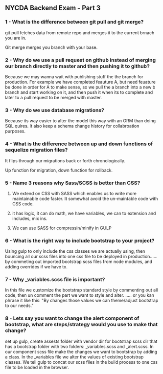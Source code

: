 ## NYCDA Backend Exam - Part 3

### 1 - What is the difference between git pull and git merge?

git pull fetches data from remote repo and merges it to the current brnach you are in.

Git merge merges you branch with your base.

### 2 - Why do we use a pull request on github instead of merging our branch directly to master and then pushing it to github?

Because we may wanna wait with publishing stuff the the branch for production. For example we have completed feauture A, but need feuature be done in order for A to make sense, so we pull the a branch into a new b branch and start working on it, and then push it when its to complete and later to a pull request to be merged with master.

### 3 - Why do we use database migrations?

Because its way easier to alter the model this way with an ORM than doing SQL quires. It also keep a schema change history for collabroation purposes.

### 4 - What is the difference between up and down functions of sequelize migration files?

It flips through our migrations back or forth chronologically.

Up function for migration, down function for rollback.

### 5 - Name 3 reasons why Sass/SCSS is better than CSS?

1) We extend on CSS with SASS which enables us to write more maintainable code faster. It somewhat avoid the un-maintable code with CSS code.

2) it has logic, it can do math, we have variables, we can to extension and includes, mix ins.

3) We can use SASS for compressin/minify in GULP

### 6 - What is the right way to include bootstrap to your project?

Using gulp to only include the css classes we are actually using, then bouncing all our scss files into one css file to be deployed in production...... by commeting out imported bootstrap scss files from node modules, and adding overrides if we have to.


### 7 - Why _variables.scss file is important?

In this file we customize the bootstrap standard style by commenting out all code, then un comment the part we want to style and alter.
..... or you kan phrase it like this:
"By changes those values we can theme/adjust bootstrap to our needs."

### 8 - Lets say you want to change the alert component of bootstrap, what are steps/strategy would you use to make that change?

set up gulp, create assests folder with vendor dir for bootstrap scss dir that has a bootstrap folder with two folders: _variables.scss and _alert.scss. In our component scss file make the changes we want to bootstrap by adding a class. In the _variables file we alter the values of existing bootstrap classes. We tell gulp to concat our scss files in the build process to one css file to be loaded in the browser.
